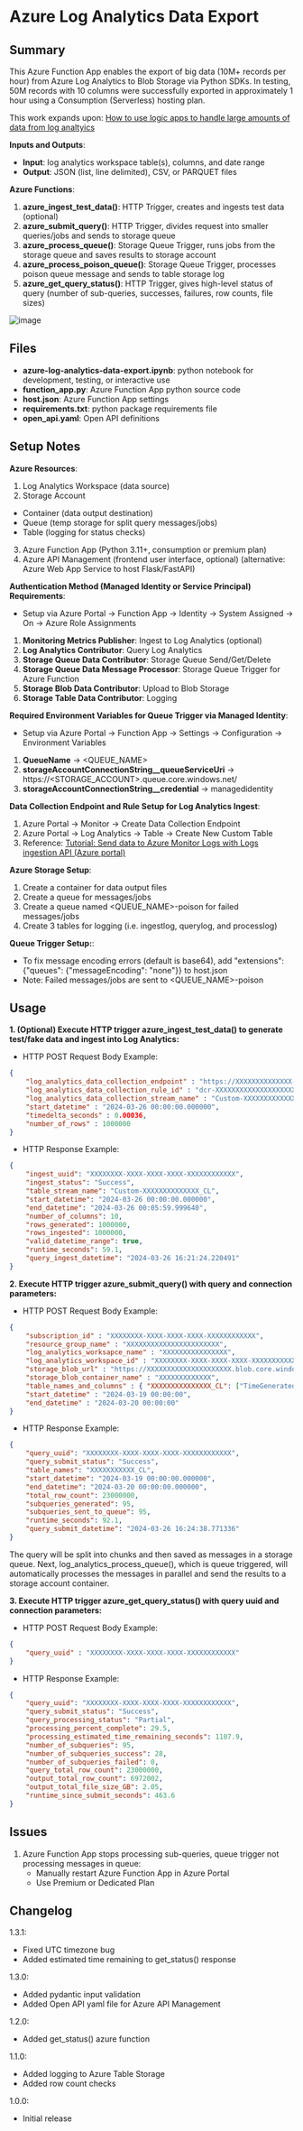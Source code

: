 # Azure Log Analytics Data Export

## Summary

This Azure Function App enables the export of big data (10M+ records per hour) from Azure Log Analytics to Blob Storage via Python SDKs. In testing, 50M records with 10 columns were successfully exported in approximately 1 hour using a Consumption (Serverless) hosting plan.

This work expands upon: [How to use logic apps to handle large amounts of data from log analtyics](https://techcommunity.microsoft.com/t5/azure-integration-services-blog/how-to-use-logic-apps-to-handle-large-amount-of-data-from-log/ba-p/2797466)

<b>Inputs and Outputs</b>:
- <b>Input</b>: log analytics workspace table(s), columns, and date range
- <b>Output</b>: JSON (list, line delimited), CSV, or PARQUET files

<b>Azure Functions</b>:
1. <b>azure_ingest_test_data()</b>: HTTP Trigger, creates and ingests test data (optional)
2. <b>azure_submit_query()</b>: HTTP Trigger, divides request into smaller queries/jobs and sends to storage queue
3. <b>azure_process_queue()</b>: Storage Queue Trigger, runs jobs from the storage queue and saves results to storage account
4. <b>azure_process_poison_queue()</b>: Storage Queue Trigger, processes poison queue message and sends to table storage log
5. <b>azure_get_query_status()</b>: HTTP Trigger, gives high-level status of query (number of sub-queries, successes, failures, row counts, file sizes)

![image](https://github.com/dtagler/azure-log-analytics-data-export/assets/108005114/004b118e-a6ff-4557-aa3b-439dd962b26d)

## Files

- <b>azure-log-analytics-data-export.ipynb</b>: python notebook for development, testing, or interactive use
- <b>function_app.py</b>: Azure Function App python source code
- <b>host.json</b>: Azure Function App settings
- <b>requirements.txt</b>: python package requirements file
- <b>open_api.yaml</b>: Open API definitions

## Setup Notes

<b>Azure Resources</b>:
1. Log Analytics Workspace (data source)
2. Storage Account
- Container (data output destination)
- Queue (temp storage for split query messages/jobs)
- Table (logging for status checks)
3. Azure Function App (Python 3.11+, consumption or premium plan)
4. Azure API Management (frontend user interface, optional) (alternative: Azure Web App Service to host Flask/FastAPI)

<b>Authentication Method (Managed Identity or Service Principal) Requirements</b>:
- Setup via Azure Portal -> Function App -> Identity -> System Assigned -> On -> Azure Role Assignments
1. <b>Monitoring Metrics Publisher</b>: Ingest to Log Analytics (optional)
2. <b>Log Analytics Contributor</b>: Query Log Analytics
3. <b>Storage Queue Data Contributor</b>: Storage Queue Send/Get/Delete
4. <b>Storage Queue Data Message Processor</b>: Storage Queue Trigger for Azure Function
5. <b>Storage Blob Data Contributor</b>: Upload to Blob Storage
6. <b>Storage Table Data Contributor</b>: Logging

<b>Required Environment Variables for Queue Trigger via Managed Identity</b>: 
- Setup via Azure Portal -> Function App -> Settings -> Configuration -> Environment Variables
1. <b>QueueName</b> -> <QUEUE_NAME>
2. <b>storageAccountConnectionString__queueServiceUri</b> -> https://<STORAGE_ACCOUNT>.queue.core.windows.net/
3. <b>storageAccountConnectionString__credential</b> -> managedidentity

<b>Data Collection Endpoint and Rule Setup for Log Analytics Ingest</b>:
1. Azure Portal -> Monitor -> Create Data Collection Endpoint
2. Azure Portal -> Log Analytics -> Table -> Create New Custom Table
3. Reference: [Tutorial: Send data to Azure Monitor Logs with Logs ingestion API (Azure portal)
](https://learn.microsoft.com/en-us/azure/azure-monitor/logs/tutorial-logs-ingestion-portal)

<b>Azure Storage Setup</b>:
1. Create a container for data output files
2. Create a queue for messages/jobs
3. Create a queue named <QUEUE_NAME>-poison for failed messages/jobs
4. Create 3 tables for logging (i.e. ingestlog, querylog, and processlog)

<b>Queue Trigger Setup:</b>:
- To fix message encoding errors (default is base64), add "extensions": {"queues": {"messageEncoding": "none"}} to host.json
- Note: Failed messages/jobs are sent to <QUEUE_NAME>-poison
  
## Usage

<b>1. (Optional) Execute HTTP trigger <b>azure_ingest_test_data()</b> to generate test/fake data and ingest into Log Analytics:</b>

- HTTP POST Request Body Example:

```json
{
    "log_analytics_data_collection_endpoint" : "https://XXXXXXXXXXXXXX-XXXXXXX.XXXXXX.ingest.monitor.azure.com",
    "log_analytics_data_collection_rule_id" : "dcr-XXXXXXXXXXXXXXXXXXXXXXXXXXXX",
    "log_analytics_data_collection_stream_name" : "Custom-XXXXXXXXXXXXXXXX_CL",
    "start_datetime" : "2024-03-26 00:00:00.000000",
    "timedelta_seconds" : 0.00036,
    "number_of_rows" : 1000000
}
```

- HTTP Response Example:

```json
{
    "ingest_uuid": "XXXXXXXX-XXXX-XXXX-XXXX-XXXXXXXXXXXX",
    "ingest_status": "Success",
    "table_stream_name": "Custom-XXXXXXXXXXXXXX_CL",
    "start_datetime": "2024-03-26 00:00:00.000000",
    "end_datetime": "2024-03-26 00:05:59.999640",
    "number_of_columns": 10,
    "rows_generated": 1000000,
    "rows_ingested": 1000000,
    "valid_datetime_range": true,
    "runtime_seconds": 59.1,
    "query_ingest_datetime": "2024-03-26 16:21:24.220491"
}
```

<b>2. Execute HTTP trigger <b>azure_submit_query()</b> with query and connection parameters:</b>

- HTTP POST Request Body Example:
  
```json
{
    "subscription_id" : "XXXXXXXX-XXXX-XXXX-XXXX-XXXXXXXXXXXX",
    "resource_group_name" : "XXXXXXXXXXXXXXXXXXXXXXX",
    "log_analytics_worksapce_name" : "XXXXXXXXXXXXXXXX",
    "log_analytics_workspace_id" : "XXXXXXXX-XXXX-XXXX-XXXX-XXXXXXXXXXXX",
    "storage_blob_url" : "https://XXXXXXXXXXXXXXXXXXXXX.blob.core.windows.net/",
    "storage_blob_container_name" : "XXXXXXXXXXXXX",
    "table_names_and_columns" : { "XXXXXXXXXXXXXXX_CL": ["TimeGenerated","DataColumn1","DataColumn2","DataColumn3","DataColumn4","DataColumn5","DataColumn6","DataColumn7","DataColumn8","DataColumn9"]},
    "start_datetime" : "2024-03-19 00:00:00",
    "end_datetime" : "2024-03-20 00:00:00"
}
```

- HTTP Response Example:

```json
{
    "query_uuid": "XXXXXXXX-XXXX-XXXX-XXXX-XXXXXXXXXXXX",
    "query_submit_status": "Success",
    "table_names": "XXXXXXXXXXX_CL",
    "start_datetime": "2024-03-19 00:00:00.000000",
    "end_datetime": "2024-03-20 00:00:00.000000",
    "total_row_count": 23000000,
    "subqueries_generated": 95,
    "subqueries_sent_to_queue": 95,
    "runtime_seconds": 92.1,
    "query_submit_datetime": "2024-03-26 16:24:38.771336"
}
```

The query will be split into chunks and then saved as messages in a storage queue. Next, log_analytics_process_queue(), which is queue triggered, will automatically processes the messages in parallel and send the results to a storage account container. 

<b>3. Execute HTTP trigger <b>azure_get_query_status()</b> with query uuid and connection parameters:</b>

- HTTP POST Request Body Example:
  
```json
{
    "query_uuid" : "XXXXXXXX-XXXX-XXXX-XXXX-XXXXXXXXXXXX"
}
```

- HTTP Response Example:

```json
{
    "query_uuid": "XXXXXXXX-XXXX-XXXX-XXXX-XXXXXXXXXXXX",
    "query_submit_status": "Success",
    "query_processing_status": "Partial",
    "processing_percent_complete": 29.5,
    "processing_estimated_time_remaining_seconds": 1107.9,
    "number_of_subqueries": 95,
    "number_of_subqueries_success": 28,
    "number_of_subqueries_failed": 0,
    "query_total_row_count": 23000000,
    "output_total_row_count": 6972002,
    "output_total_file_size_GB": 2.05,
    "runtime_since_submit_seconds": 463.6
}
```

## Issues

1. Azure Function App stops processing sub-queries, queue trigger not processing messages in queue:
   - Manually restart Azure Function App in Azure Portal
   - Use Premium or Dedicated Plan   

## Changelog

1.3.1:
- Fixed UTC timezone bug
- Added estimated time remaining to get_status() response

1.3.0:
- Added pydantic input validation
- Added Open API yaml file for Azure API Management

1.2.0:
- Added get_status() azure function

1.1.0:
- Added logging to Azure Table Storage
- Added row count checks

1.0.0:
- Initial release
